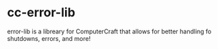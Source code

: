 # cc-error-lib
error-lib is a libreary for ComputerCraft that allows for better handling fo shutdowns, errors, and more!
